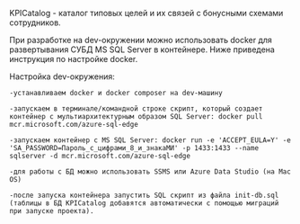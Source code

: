 KPICatalog - каталог типовых целей и их связей с бонусными схемами сотрудников.

При разработке на dev-окружении можно использовать docker для развертывания СУБД MS SQL Server в контейнере. Ниже приведена инструкция по настройке docker.

Настройка dev-окружения:

    -устанавливаем docker и docker composer на dev-машину

    -запускаем в терминале/командной строке скрипт, который создает контейнер с мультиархитектурным образом SQL Server: docker pull mcr.microsoft.com/azure-sql-edge

    -запускаем контейнер с MS SQL Server: docker run -e 'ACCEPT_EULA=Y' -e 'SA_PASSWORD=Пароль_с_цифрами_8_и_знакаМИ' -p 1433:1433 --name sqlserver -d mcr.microsoft.com/azure-sql-edge

    -для работы с БД можно использовать SSMS или Azure Data Studio (на Mac OS)
    
    -после запуска контейнера запустить SQL скрипт из файла init-db.sql (таблицы в БД KPICatalog добавятся автоматически с помощью миграций при запуске проекта).